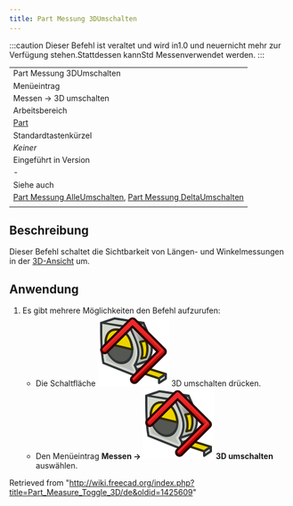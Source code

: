 ```yaml
---
title: Part Messung 3DUmschalten
---
```


:::caution
Dieser Befehl ist veraltet und wird in1.0 und neuernicht mehr zur Verfügung stehen.Stattdessen kannStd Messenverwendet werden.
:::

|                                                                                                                                                                                       |
| ------------------------------------------------------------------------------------------------------------------------------------------------------------------------------------- |
| Part Messung 3DUmschalten                                                                                                                                                             |
| Menüeintrag                                                                                                                                                                           |
| Messen → 3D umschalten                                                                                                                                                                |
| Arbeitsbereich                                                                                                                                                                        |
| [Part](/Part_Workbench/de "Part Workbench/de")                                                                                                                                        |
| Standardtastenkürzel                                                                                                                                                                  |
| _Keiner_                                                                                                                                                                              |
| Eingeführt in Version                                                                                                                                                                 |
| -                                                                                                                                                                                     |
| Siehe auch                                                                                                                                                                            |
| [Part Messung AlleUmschalten](/Part_Measure_Toggle_All/de "Part Measure Toggle All/de"), [Part Messung DeltaUmschalten](/Part_Measure_Toggle_Delta/de "Part Measure Toggle Delta/de") |
|                                                                                                                                                                                       |

## Beschreibung

Dieser Befehl schaltet die Sichtbarkeit von Längen- und Winkelmessungen in der [3D-Ansicht](/3D_view/de "3D view/de") um.

## Anwendung

1. Es gibt mehrere Möglichkeiten den Befehl aufzurufen:
   - Die Schaltfläche ![](/src/assets/images/Part_Measure_Toggle_3D.svg) 3D umschalten drücken.
   - Den Menüeintrag **Messen → ![](/src/assets/images/Part_Measure_Toggle_3D.svg) 3D umschalten** auswählen.

Retrieved from "<http://wiki.freecad.org/index.php?title=Part_Measure_Toggle_3D/de&oldid=1425609>"
